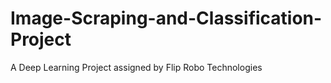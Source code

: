# Image-Scraping-and-Classification-Project
A Deep Learning Project assigned by Flip Robo Technologies
